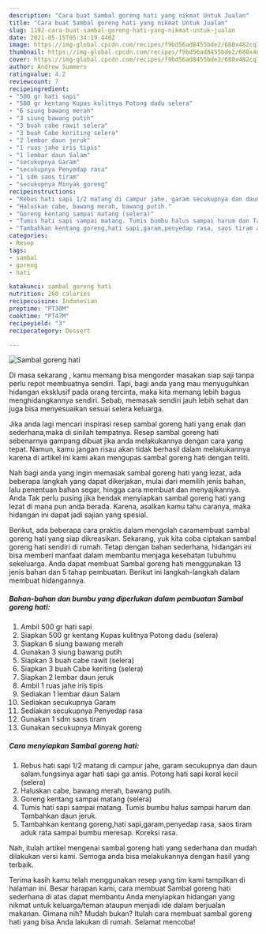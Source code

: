 ```yaml
---
description: "Cara buat Sambal goreng hati yang nikmat Untuk Jualan"
title: "Cara buat Sambal goreng hati yang nikmat Untuk Jualan"
slug: 1192-cara-buat-sambal-goreng-hati-yang-nikmat-untuk-jualan
date: 2021-05-15T05:34:19.440Z
image: https://img-global.cpcdn.com/recipes/f9bd56ad8455bde2/680x482cq70/sambal-goreng-hati-foto-resep-utama.jpg
thumbnail: https://img-global.cpcdn.com/recipes/f9bd56ad8455bde2/680x482cq70/sambal-goreng-hati-foto-resep-utama.jpg
cover: https://img-global.cpcdn.com/recipes/f9bd56ad8455bde2/680x482cq70/sambal-goreng-hati-foto-resep-utama.jpg
author: Andrew Summers
ratingvalue: 4.2
reviewcount: 7
recipeingredient:
- "500 gr hati sapi"
- "500 gr kentang Kupas kulitnya Potong dadu selera"
- "6 siung bawang merah"
- "3 siung bawang putih"
- "3 buah cabe rawit selera"
- "3 buah Cabe keriting selera"
- "2 lembar daun jeruk"
- "1 ruas jahe iris tipis"
- "1 lembar daun Salam"
- "secukupnya Garam"
- "secukupnya Penyedap rasa"
- "1 sdm saos tiram"
- "secukupnya Minyak goreng"
recipeinstructions:
- "Rebus hati sapi 1/2 matang di campur jahe, garam secukupnya dan daun salam.fungsinya agar hati sapi ga amis. Potong hati sapi koral kecil (selera)"
- "Haluskan cabe, bawang merah, bawang putih."
- "Goreng kentang sampai matang (selera)"
- "Tumis hati sapi sampai matang. Tumis bumbu halus sampai harum dan Tambahkan daun jeruk."
- "Tambahkan kentang goreng,hati sapi,garam,penyedap rasa, saos tiram aduk rata sampai bumbu meresap. Koreksi rasa."
categories:
- Resep
tags:
- sambal
- goreng
- hati

katakunci: sambal goreng hati 
nutrition: 260 calories
recipecuisine: Indonesian
preptime: "PT30M"
cooktime: "PT47M"
recipeyield: "3"
recipecategory: Dessert

---
```



![Sambal goreng hati](https://img-global.cpcdn.com/recipes/f9bd56ad8455bde2/680x482cq70/sambal-goreng-hati-foto-resep-utama.jpg)

Di masa  sekarang , kamu memang bisa mengorder masakan siap saji tanpa perlu repot membuatnya sendiri. Tapi, bagi anda yang mau menyuguhkan hidangan eksklusif pada orang tercinta, maka kita memang lebih bagus menghidangkannya sendiri. Sebab, memasak sendiri jauh lebih sehat dan juga bisa menyesuaikan sesuai selera keluarga.

Jika anda lagi mencari inspirasi resep sambal goreng hati yang enak dan sederhana,maka di sinilah tempatnya. Resep sambal goreng hati  sebenarnya gampang dibuat jika anda melakukannya dengan cara yang tepat. Namun, kamu jangan risau akan tidak berhasil dalam melakukannya 
karena di artikel ini kami akan mengupas sambal goreng hati dengan teliti.  



Nah bagi anda yang ingin memasak sambal goreng hati yang lezat, ada beberapa langkah yang dapat dikerjakan, mulai dari memilih jenis bahan, lalu penentuan bahan segar, hingga cara membuat dan menyajikannya. Anda Tak perlu pusing jika hendak menyiapkan sambal goreng hati yang lezat di mana pun anda berada. Karena, asalkan kamu  tahu caranya, maka hidangan ini dapat jadi sajian yang spesial.

Berikut, ada beberapa cara praktis  dalam mengolah caramembuat sambal goreng hati yang siap dikreasikan. Sekarang, yuk kita coba ciptakan sambal goreng hati sendiri di rumah. Tetap dengan bahan sederhana, hidangan ini bisa memberi manfaat dalam membantu menjaga kesehatan tubuhmu sekeluarga. Anda dapat membuat Sambal goreng hati menggunakan 13 jenis bahan dan 5 tahap pembuatan. Berikut ini langkah-langkah dalam membuat hidangannya.

<!--inarticleads1-->

##### Bahan-bahan dan bumbu yang diperlukan dalam pembuatan Sambal goreng hati:

1. Ambil 500 gr hati sapi
1. Siapkan 500 gr kentang Kupas kulitnya Potong dadu (selera)
1. Siapkan 6 siung bawang merah
1. Gunakan 3 siung bawang putih
1. Siapkan 3 buah cabe rawit (selera)
1. Siapkan 3 buah Cabe keriting (selera)
1. Siapkan 2 lembar daun jeruk
1. Ambil 1 ruas jahe iris tipis
1. Sediakan 1 lembar daun Salam
1. Sediakan secukupnya Garam
1. Sediakan secukupnya Penyedap rasa
1. Gunakan 1 sdm saos tiram
1. Gunakan secukupnya Minyak goreng




<!--inarticleads2-->

##### Cara menyiapkan Sambal goreng hati:

1. Rebus hati sapi 1/2 matang di campur jahe, garam secukupnya dan daun salam.fungsinya agar hati sapi ga amis. Potong hati sapi koral kecil (selera)
1. Haluskan cabe, bawang merah, bawang putih.
1. Goreng kentang sampai matang (selera)
1. Tumis hati sapi sampai matang. Tumis bumbu halus sampai harum dan Tambahkan daun jeruk.
1. Tambahkan kentang goreng,hati sapi,garam,penyedap rasa, saos tiram aduk rata sampai bumbu meresap. Koreksi rasa.




Nah, itulah artikel mengenai  sambal goreng hati  yang sederhana dan mudah dilakukan versi kami. Semoga anda bisa melakukannya dengan hasil yang terbaik. 

Terima kasih kamu telah menggunakan resep yang tim kami tampilkan di halaman ini. Besar harapan kami, cara membuat  Sambal goreng hati sederhana di atas dapat membantu Anda menyiapkan hidangan yang nikmat untuk keluarga/teman ataupun menjadi ide dalam berjualan makanan. Gimana nih? Mudah bukan? Itulah cara membuat sambal goreng hati yang bisa Anda lakukan di rumah. Selamat mencoba!

